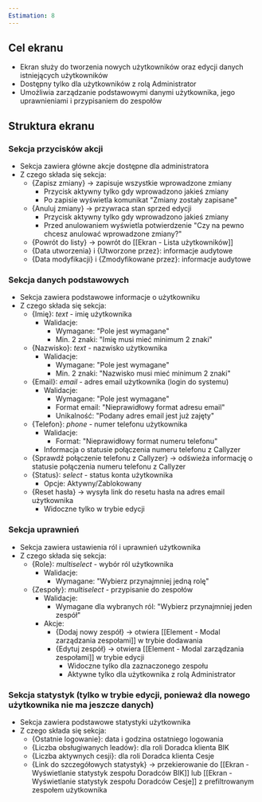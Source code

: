 ```yaml
---
Estimation: 8
---
```


## Cel ekranu

- Ekran służy do tworzenia nowych użytkowników oraz edycji danych istniejących użytkowników
- Dostępny tylko dla użytkowników z rolą Administrator
- Umożliwia zarządzanie podstawowymi danymi użytkownika, jego uprawnieniami i przypisaniem do zespołów

## Struktura ekranu

### Sekcja przycisków akcji

- Sekcja zawiera główne akcje dostępne dla administratora
- Z czego składa się sekcja:
  - {Zapisz zmiany} -> zapisuje wszystkie wprowadzone zmiany
    - Przycisk aktywny tylko gdy wprowadzono jakieś zmiany
    - Po zapisie wyświetla komunikat "Zmiany zostały zapisane"
  - {Anuluj zmiany} -> przywraca stan sprzed edycji
    - Przycisk aktywny tylko gdy wprowadzono jakieś zmiany
    - Przed anulowaniem wyświetla potwierdzenie "Czy na pewno chcesz anulować wprowadzone zmiany?"
  - {Powrót do listy} -> powrót do [[Ekran - Lista użytkowników]]
  - {Data utworzenia} i {Utworzone przez}: informacje audytowe
  - {Data modyfikacji} i {Zmodyfikowane przez}: informacje audytowe

### Sekcja danych podstawowych

- Sekcja zawiera podstawowe informacje o użytkowniku
- Z czego składa się sekcja:
  - {Imię}: *text* - imię użytkownika
    - Walidacje:
      - Wymagane: "Pole jest wymagane"
      - Min. 2 znaki: "Imię musi mieć minimum 2 znaki"
  - {Nazwisko}: *text* - nazwisko użytkownika
    - Walidacje:
      - Wymagane: "Pole jest wymagane"
      - Min. 2 znaki: "Nazwisko musi mieć minimum 2 znaki"
  - {Email}: *email* - adres email użytkownika (login do systemu)
    - Walidacje:
      - Wymagane: "Pole jest wymagane"
      - Format email: "Nieprawidłowy format adresu email"
      - Unikalność: "Podany adres email jest już zajęty"
  - {Telefon}: *phone* - numer telefonu użytkownika
    - Walidacje:
      - Format: "Nieprawidłowy format numeru telefonu"
    - Informacja o statusie połączenia numeru telefonu z Callyzer
  - {Sprawdź połączenie telefonu z Callyzer} -> odświeża informację o statusie połączenia numeru telefonu z Callyzer
  - {Status}: *select* - status konta użytkownika
    - Opcje: Aktywny/Zablokowany
  - {Reset hasła} -> wysyła link do resetu hasła na adres email użytkownika
    - Widoczne tylko w trybie edycji

### Sekcja uprawnień

- Sekcja zawiera ustawienia ról i uprawnień użytkownika
- Z czego składa się sekcja:
  - {Role}: *multiselect* - wybór ról użytkownika
    - Walidacje:
      - Wymagane: "Wybierz przynajmniej jedną rolę"
  - {Zespoły}: *multiselect* - przypisanie do zespołów
    - Walidacje:
      - Wymagane dla wybranych ról: "Wybierz przynajmniej jeden zespół"
    - Akcje:
      - {Dodaj nowy zespół} -> otwiera [[Element - Modal zarządzania zespołami]] w trybie dodawania
      - {Edytuj zespół} -> otwiera [[Element - Modal zarządzania zespołami]] w trybie edycji
        - Widoczne tylko dla zaznaczonego zespołu
        - Aktywne tylko dla użytkownika z rolą Administrator

### Sekcja statystyk (tylko w trybie edycji, ponieważ dla nowego użytkownika nie ma jeszcze danych)

- Sekcja zawiera podstawowe statystyki użytkownika
- Z czego składa się sekcja:
  - {Ostatnie logowanie}: data i godzina ostatniego logowania
  - {Liczba obsługiwanych leadów}: dla roli Doradca klienta BIK
  - {Liczba aktywnych cesji}: dla roli Doradca klienta Cesje
  - {Link do szczegółowych statystyk} -> przekierowanie do [[Ekran - Wyświetlanie statystyk zespołu Doradców BIK]] lub [[Ekran - Wyświetlanie statystyk zespołu Doradców Cesje]] z prefiltrowanym zespołem użytkownika
